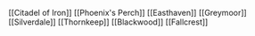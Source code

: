 [[Citadel of Iron]]
[[Phoenix's Perch]]
[[Easthaven]]
[[Greymoor]]
[[Silverdale]]
[[Thornkeep]]
[[Blackwood]]
[[Fallcrest]]